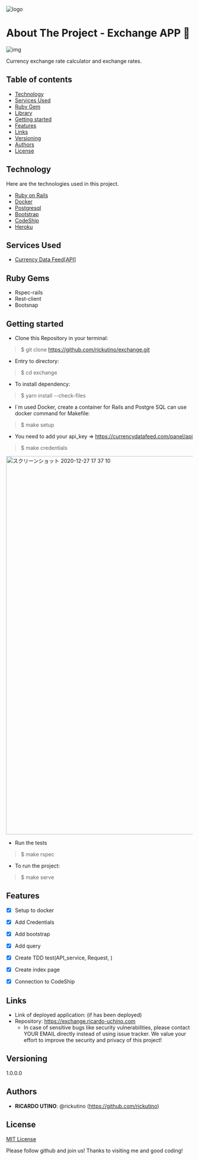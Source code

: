 ![logo](https://user-images.githubusercontent.com/48019175/103165546-98a3e100-485c-11eb-94f8-4ca5e805a89c.png)




#  About The Project - Exchange APP 🚀
![img](https://user-images.githubusercontent.com/48019175/103165506-2cc17880-485c-11eb-9d7b-562d4c99197b.png)


Currency exchange rate calculator and exchange rates.


## Table of contents
<!--ts-->
   * [Technology](#technology)
   * [Services Used](#services-used)
   * [Ruby Gem](#ruby-gems)
   * [Library](#library)
   * [Getting started](#getting-started)
   * [Features](#features)
   * [Links](#links)
   * [Versioning](#versioning)
   * [Authors](#authors)
   * [License](#license)
<!--te-->

## Technology

Here are the technologies used in this project.

- [Ruby on Rails](https://rubyonrails.org/)
- [Docker](https://docs.docker.jp/)
- [Postgresql](https://www.postgresql.org/docs/12/)
- [Bootstrap](https://getbootstrap.com/)
- [CodeShip](https://www.cloudbees.com/products/codeship)
- [Heroku](https://dashboard.heroku.com/)


## Services Used
- [Currency Data Feed[API]](https://currencydatafeed.com)
## Ruby Gems
- Rspec-rails
- Rest-client
- Bootsnap

## Getting started

* Clone this Repository in your terminal:
>    $ git clone https://github.com/rickutino/exchange.git
* Entry to directory:
>    $ cd exchange
* To install dependency:
>    $ yarn install --check-files
* I`m used Docker, create a container for Rails and Postgre SQL can use docker command for Makefile:
>    $ make setup
* You need to add your api_key  => https://currencydatafeed.com/panel/api
>    $ make credentials
<img width="1020" alt="スクリーンショット 2020-12-27 17 37 10" src="https://user-images.githubusercontent.com/48019175/103166994-b5dfac00-486a-11eb-9a6e-ee6082ce0f03.png">

* Run the tests
>    $ make rspec
* To run the project:
>    $ make serve




## Features

   - [X] Setup to docker
   - [X] Add Credentials
   - [X] Add bootstrap
   - [X] Add query
   - [X] Create TDD test(API_service, Request, )
   - [X] Create index page
   - [X] Connection to CodeShip


## Links

  - Link of deployed application: (if has been deployed)
  - Repository: https://exchange.ricardo-uchino.com
    - In case of sensitive bugs like security vulnerabilities, please contact
      YOUR EMAIL directly instead of using issue tracker. We value your effort
      to improve the security and privacy of this project!
  

## Versioning

1.0.0.0


## Authors

* **RICARDO UTINO**: @rickutino (https://github.com/rickutino)

## License
[MIT License](https://LICENSE.md/)





Please follow github and join us!
Thanks to visiting me and good coding!
